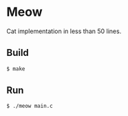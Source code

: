 # Meow

Cat implementation in less than 50 lines.

## Build
```bash
$ make
```

## Run
```bash
$ ./meow main.c
```
